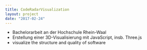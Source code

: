 ```yaml
---
title: CodeRadarVisualization
layout: project
date: "2017-02-24"
---
```

* Bachelorarbeit an der Hochschule Rhein-Waal
* Erstellung einer 3D-Visualisierung mit JavaScript, insb. Three.js
* visualize the structure and quality of software